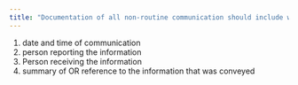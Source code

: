 ```yaml
---
title: "Documentation of all non-routine communication should include what information?"
---
```

1. date and time of communication
2. person reporting the information
3. Person receiving the information
4. summary of OR reference to the information that was conveyed

